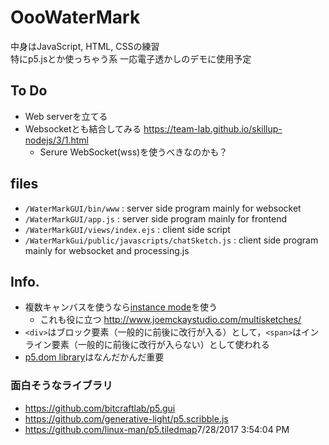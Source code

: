 # OooWaterMark
中身はJavaScript, HTML, CSSの練習  
特にp5.jsとか使っちゃう系
一応電子透かしのデモに使用予定

## To Do

* Web serverを立てる
* Websocketとも結合してみる <https://team-lab.github.io/skillup-nodejs/3/1.html>
	* Serure WebSocket(wss)を使うべきなのかも？

## files

* ```/WaterMarkGUI/bin/www``` : server side program mainly for websocket
* ```/WaterMarkGUI/app.js``` : server side program mainly for frontend
* ```/WaterMarkGUI/views/index.ejs``` : client side script
* ```/WaterMarkGui/public/javascripts/chatSketch.js``` : client side program mainly for websocket and processing.js

## Info.

* 複数キャンバスを使うなら[instance mode](https://github.com/processing/p5.js/wiki/p5.js-overview#instantiation--namespace)を使う
	* これも役に立つ <http://www.joemckaystudio.com/multisketches/> 
* ```<div>```はブロック要素（一般的に前後に改行が入る）として，```<span>```はインライン要素（一般的に前後に改行が入らない）として使われる
* [p5.dom library](https://github.com/processing/p5.js/wiki/Beyond-the-canvas)はなんだかんだ重要

### 面白そうなライブラリ

* <https://github.com/bitcraftlab/p5.gui>
* <https://github.com/generative-light/p5.scribble.js>
* <https://github.com/linux-man/p5.tiledmap>7/28/2017 3:54:04 PM 